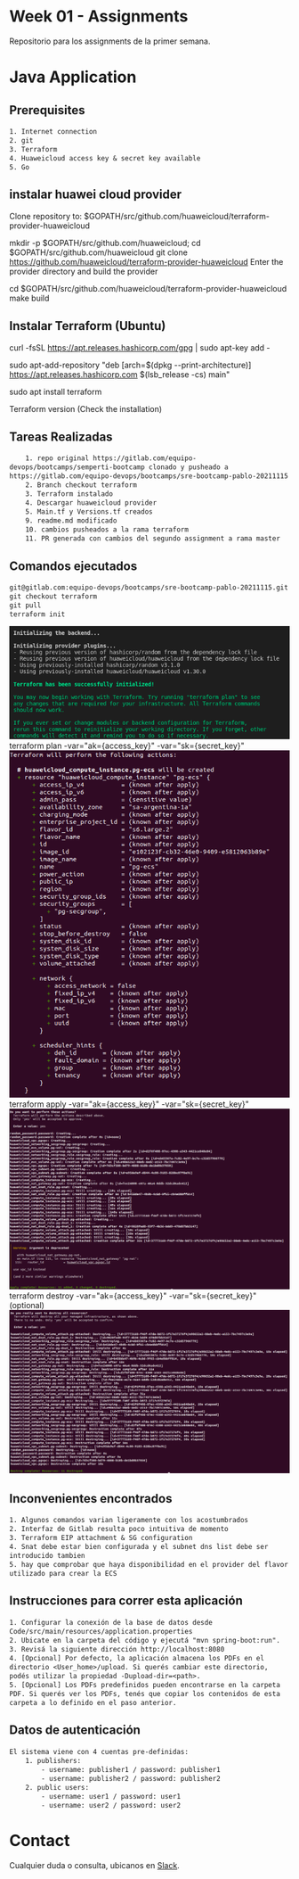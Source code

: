 # Week 01 - Assignments
Repositorio para los assignments de la primer semana.

# Java Application

## Prerequisites

	1. Internet connection
	2. git
	3. Terraform
	4. Huaweicloud access key & secret key available
	5. Go

## instalar huawei cloud provider
Clone repository to: $GOPATH/src/github.com/huaweicloud/terraform-provider-huaweicloud

mkdir -p $GOPATH/src/github.com/huaweicloud; cd $GOPATH/src/github.com/huaweicloud
git clone https://github.com/huaweicloud/terraform-provider-huaweicloud
Enter the provider directory and build the provider

cd $GOPATH/src/github.com/huaweicloud/terraform-provider-huaweicloud
make build

## Instalar Terraform (Ubuntu)
curl -fsSL https://apt.releases.hashicorp.com/gpg | sudo apt-key add -

sudo apt-add-repository "deb [arch=$(dpkg --print-architecture)] https://apt.releases.hashicorp.com $(lsb_release -cs) main"

sudo apt install terraform

Terraform version (Check the installation)

## Tareas Realizadas
```
	1. repo original https://gitlab.com/equipo-devops/bootcamps/semperti-bootcamp clonado y pusheado a https://gitlab.com/equipo-devops/bootcamps/sre-bootcamp-pablo-20211115	
	2. Branch checkout terraform
	3. Terraform instalado
	4. Descargar huaweicloud provider
	5. Main.tf y Versions.tf creados
	9. readme.md modificado 
	10. cambios pusheados a la rama terraform
	11. PR generada con cambios del segundo assignment a rama master
```
## Comandos ejecutados

	git@gitlab.com:equipo-devops/bootcamps/sre-bootcamp-pablo-20211115.git
	git checkout terraform
	git pull
	terraform init
![screenshot1](./Screens/terraform-init.png)
	terraform plan -var="ak={access_key}" -var="sk={secret_key}"
![screenshot2](./Screens/terraform-plan.png)
	terraform apply -var="ak={access_key}" -var="sk={secret_key}"
![screenshot3](./Screens/apply.png)
	terraform destroy -var="ak={access_key}" -var="sk={secret_key}" (optional)
![screenshot4](./Screens/terraform-destroy.png)

## Inconvenientes encontrados

	1. Algunos comandos varian ligeramente con los acostumbrados
	2. Interfaz de Gitlab resulta poco intuitiva de momento
	3. Terraform EIP attachment & SG configuration
	4. Snat debe estar bien configurada y el subnet dns list debe ser introducido tambien
	5. hay que comprobar que haya disponibilidad en el provider del flavor utilizado para crear la ECS

## Instrucciones para correr esta aplicación

	1. Configurar la conexión de la base de datos desde Code/src/main/resources/application.properties
	2. Ubicate en la carpeta del código y ejecutá "mvn spring-boot:run".
	3. Revisá la siguiente dirección http://localhost:8080
	4. [Opcional] Por defecto, la aplicación almacena los PDFs en el directorio <User_home>/upload. Si querés cambiar este directorio, podés utilizar la propiedad -Dupload-dir=<path>.
	5. [Opcional] Los PDFs predefinidos pueden encontrarse en la carpeta PDF. Si querés ver los PDFs, tenés que copiar los contenidos de esta carpeta a lo definido en el paso anterior.

## Datos de autenticación

	El sistema viene con 4 cuentas pre-definidas:
		1. publishers:
			- username: publisher1 / password: publisher1
			- username: publisher2 / password: publisher2
		2. public users:
			- username: user1 / password: user1
			- username: user2 / password: user2
            
# Contact

Cualquier duda o consulta, ubicanos en [Slack](https://semperti.slack.com).
